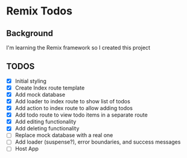# Remix Todos

## Background

I'm learning the Remix framework so I created this project

## TODOS

- [x] Initial styling
- [x] Create Index route template
- [x] Add mock database
- [x] Add loader to index route to show list of todos
- [x] Add action to index route to allow adding todos
- [x] Add todo route to view todo items in a separate route
- [x] Add editing functionality
- [x] Add deleting functionality
- [ ] Replace mock database with a real one
- [ ] Add loader (suspense?), error boundaries, and success messages
- [ ] Host App
